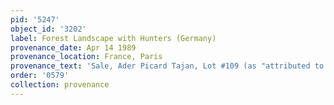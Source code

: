 ```yaml
---
pid: '5247'
object_id: '3202'
label: Forest Landscape with Hunters (Germany)
provenance_date: Apr 14 1989
provenance_location: France, Paris
provenance_text: 'Sale, Ader Picard Tajan, Lot #109 (as "attributed to Jan I")'
order: '0579'
collection: provenance
---
```

